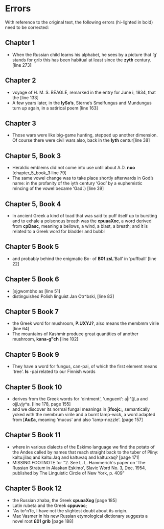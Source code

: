 # Errors

With reference to the original text, the following errors (hi-lighted in bold) need to be corrected:

## Chapter 1
* When the Russian child learns his alphabet, he sees by a picture that &lsquo;g&rsquo; stands for grib this has been habitual at least since the **zyth** century. [line 273]

## Chapter 2
* voyage of H. M. S. BEAGLE, remarked in the entry for June **i**, 1834, that the [line 133]
* A few years later, in the **lySo’s**, Sterne’s Smelfungus and Mundungus turn up again, in a satirical poem [line 163]

## Chapter 3
* Those wars were like big-game hunting, stepped up another dimension. Of course there were civil wars also, back in the **lyth** centur[line 38]

## Chapter 5, Book 3
* Heraldic emblems did not come into use until about A.D. **noo** [chapter_5_book_3 line 79]
* The same vowel change was to take place shortly afterwards in God&rsquo;s name: in the profanity of the iyth century &lsquo;God&rsquo; by a euphemistic mincing of the vowel became &lsquo;Gad&rsquo;.) [line 39]

## Chapter 5, Book 4
* In ancient Greek a kind of toad that was said to puff itself up to bursting and to exhale a poisonous breath was the **cpuaaXoc**, a word derived from **cpDasc**, meaning a bellows, a wind, a blast, a breath; and it is related to a Greek word for bladder and bubbl

## Chapter 5 Book 5
* and probably behind the enigmatic Bo- of **B0f zsL**&rsquo;Ball&rsquo; in &lsquo;puffball&rsquo; [line 22]

## Chapter 5 Book 6
* [sjgwombho as [line 51]
*  distinguished Polish linguist Jan Otr^bski, [line 83]

## Chapter 5 Book 7
* the Greek word for mushroom, **P.UXYJ?**, also means the membmm virile [line 64]
* The mountains of Kashmir produce great quantities of another mushroom, **kana-g"ch** [line 102]

## Chapter 5 Book 9
* They have a word for fungus, can-pai, of which the first element means 'tree'. **Is** -pai related to our Finnish words

## Chapter 5 Book 10
* derives from the Greek words for 'ointment', 'unguent': a|i^[jLa and ojjLvjy^a. [line 178, page 155]
* and we discover its normal fungal meanings in [**ifoojc**;, semantically yoked with the membrum virile and a burnt lamp-wick, a word adapted from [**Au£a**, meaning &lsquo;mucus&rsquo; and also 'lamp-nozzle'. [page 157]

## Chapter 5 Book 11
*  where in various dialects of the Eskimo language we find the potato of the Andes called by names that reach straight back to the tuber of Pliny: kaltu:jilaq and kaltu:Jaq and kaltuvaq and kaltu:xaq? [page 171]
* MISSING FOOTNOTE for "2. See L. L. Hammerich's paper on 'The Russian Stratum in Alaskan Eskimo', Slavic Word No. 3, Dec. 1954, published by The Linguistic Circle of New York, p. 409"

## Chapter 5 Book 12
* the Russian zhaba, the Greek **cpuaaXog** [page 185]
* Latin rubeta and the Greek **cppuvoc**; 
* "As to^n&rsquo;fc, I have not the slightest doubt about its origin.
* Max Vasmer in his new Russian etymological dictionary suggests a novel root **£01 grib** [page 188]
